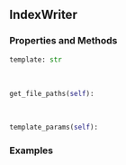 ## <a id="Peeves.Doc.Writers.IndexWriter">IndexWriter</a>


### Properties and Methods
```python
template: str
```
<a id="Peeves.Doc.Writers.IndexWriter.get_file_paths">&nbsp;</a>
```python
get_file_paths(self): 
```

<a id="Peeves.Doc.Writers.IndexWriter.template_params">&nbsp;</a>
```python
template_params(self): 
```

### Examples
